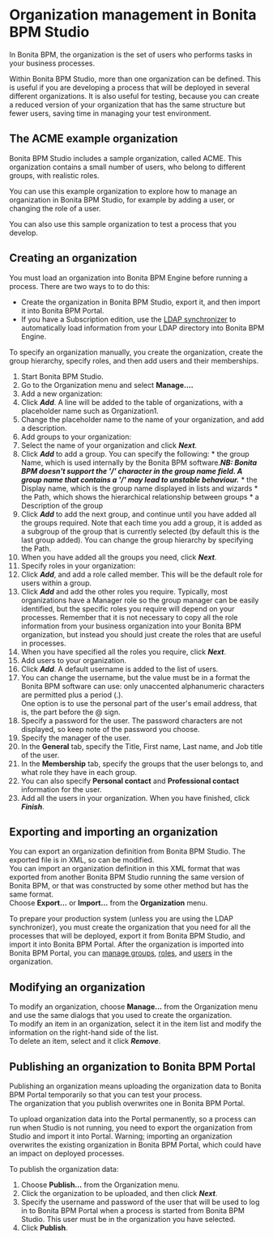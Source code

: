 # Organization management in Bonita BPM Studio

In Bonita BPM, the organization is the set of users who performs tasks in your business processes.

Within Bonita BPM Studio, more than one organization can be defined. This is useful if you are developing a process that will be deployed in several different organizations. It is also useful for testing, because you can create a reduced version of your organization that has the same structure but fewer users, saving time in managing your test environment.

## The ACME example organization

Bonita BPM Studio includes a sample organization, called ACME. This organization contains a small number of users, who belong to different groups, with realistic roles.

You can use this example organization to explore how to manage an organization in Bonita BPM Studio, for example by adding a user, or changing the role of a user.

You can also use this sample organization to test a process that you develop.

## Creating an organization

You must load an organization into Bonita BPM Engine before running a process. There are two ways to to do this:

* Create the organization in Bonita BPM Studio, export it, and then import it into Bonita BPM Portal.
* If you have a Subscription edition, use the [LDAP synchronizer](ldap-synchronizer.md) to automatically load information from your LDAP directory into Bonita BPM Engine. 

To specify an organization manually, you create the organization, create the group hierarchy, specify roles, and then add users and their memberships. 

1. Start Bonita BPM Studio.
2. Go to the Organization menu and select **Manage....**
3. Add a new organization:
  1. Click **_Add_**. A line will be added to the table of organizations, with a placeholder name such as Organization1\.
  2. Change the placeholder name to the name of your organization, and add a description.
4. Add groups to your organization:
  1. Select the name of your organization and click **_Next_**.
  2. Click **_Add_** to add a group. You can specify the following:
    * the group Name, which is used internally by the Bonita BPM software._**NB: Bonita BPM doesn't support the '/' character in the group name field. A group name that contains a '/' may lead to unstable behaviour.**_ 
    * the Display name, which is the group name displayed in lists and wizards
    * the Path, which shows the hierarchical relationship between groups
    * a Description of the group
  3. Click **_Add_** to add the next group, and continue until you have added all the groups required. Note that each time you add a group, it is added as a subgroup of the group that is currently selected (by default this is the last group added). You can change the group hierarchy by specifying the Path.
  4. When you have added all the groups you need, click **_Next_**.
5. Specify roles in your organization:
  1. Click **_Add_**, and add a role called member. This will be the default role for users within a group.
  2. Click **_Add_** and add the other roles you require. Typically, most organizations have a Manager role so the group manager can be easily identified, but the specific roles you require will depend on your processes. Remember that it is not necessary to copy all the role information from your business organization into your Bonita BPM organization, but instead you should just create the roles that are useful in processes.
  3. When you have specified all the roles you require, click **_Next_**.
6. Add users to your organization.
  1. Click **_Add_**. A default username is added to the list of users. 
  2. You can change the username, but the value must be in a format the Bonita BPM software can use: only unaccented alphanumeric characters are permitted plus a period (.).  
One option is to use the personal part of the user's email address, that is, the part before the @ sign.
  3. Specify a password for the user. The password characters are not displayed, so keep note of the password you choose.
  4. Specify the manager of the user. 
  5. In the **General** tab, specify the Title, First name, Last name, and Job title of the user.
  6. In the **Membership** tab, specify the groups that the user belongs to, and what role they have in each group.
  7. You can also specify **Personal contact** and **Professional contact** information for the user. 
7. Add all the users in your organization. When you have finished, click **_Finish_**.

## Exporting and importing an organization

You can export an organization definition from Bonita BPM Studio. The exported file is in XML, so can be modified.  
You can import an organization definition in this XML format that was exported from another Bonita BPM Studio running the same version of Bonita BPM, or that was constructed by some other method but has the same format.  
Choose **Export...** or **Import...** from the **Organization** menu.

To prepare your production system (unless you are using the LDAP synchronizer), you must create the organization that you need for all the processes that will be deployed, export it from Bonita BPM Studio, and import it into Bonita BPM Portal. After the organization is imported into Bonita BPM Portal, you can [manage groups](group.md), [roles](role.md), and [users](manage-a-user.md) in the organization.

## Modifying an organization

To modify an organization, choose **Manage...** from the Organization menu and use the same dialogs that you used to create the organization.  
To modify an item in an organization, select it in the item list and modify the information on the right-hand side of the list.  
To delete an item, select and it click **_Remove_**.

## Publishing an organization to Bonita BPM Portal

Publishing an organization means uploading the organization data to Bonita BPM Portal temporarily so that you can test your process.  
The organization that you publish overwrites one in Bonita BPM Portal.

To upload organization data into the Portal permanently, so a process can run when Studio is not running, you need to export the organization from Studio and import it into Portal. Warning; importing an organization overwrites the existing organization in
Bonita BPM Portal, which could have an impact on deployed processes.

To publish the organization data:

1. Choose **Publish...** from the Organization menu.
2. Click the organization to be uploaded, and
then click **_Next_**.
3. Specify the username and password of the user that will be
used to log in to Bonita BPM Portal when a process is started from
Bonita BPM Studio. This user must be in the organization you have
selected.
4. Click **Publish**.
